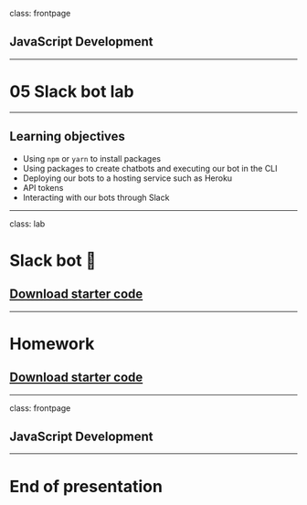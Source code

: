 class: frontpage

<div>
  <h2>JavaScript Development</h2>
  <hr/>
  <h1>05 Slack bot lab</h1>
</div>

---

## Learning objectives

- Using `npm` or `yarn` to install packages
- Using packages to create chatbots and executing our bot in the CLI
- Deploying our bots to a hosting service such as Heroku
- API tokens
- Interacting with our bots through Slack

---

class: lab

# Slack bot 🤖

<h2>
  <a href="https://github.com/pataruco/jsd/raw/master/labs/slackbot/slackbot-starter-code.zip" class="download-link">
    Download starter code
  </a>
</h2>

---

# Homework

<h2>
  <a href="https://github.com/pataruco/jsd/raw/master/homeworks/week-3/week-3-starter-code.zip" class="download-link">
    Download starter code
  </a>
</h2>

---

class: frontpage

<div>
  <h2>JavaScript Development</h2>
  <hr/>
  <h1>End of presentation</h1>
</div>
